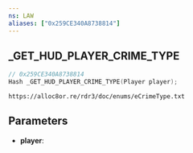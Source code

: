 ```yaml
---
ns: LAW
aliases: ["0x259CE340A8738814"]
---
```

## _GET_HUD_PLAYER_CRIME_TYPE

```c
// 0x259CE340A8738814
Hash _GET_HUD_PLAYER_CRIME_TYPE(Player player);
```

```
https://alloc8or.re/rdr3/doc/enums/eCrimeType.txt
```

## Parameters
* **player**:
